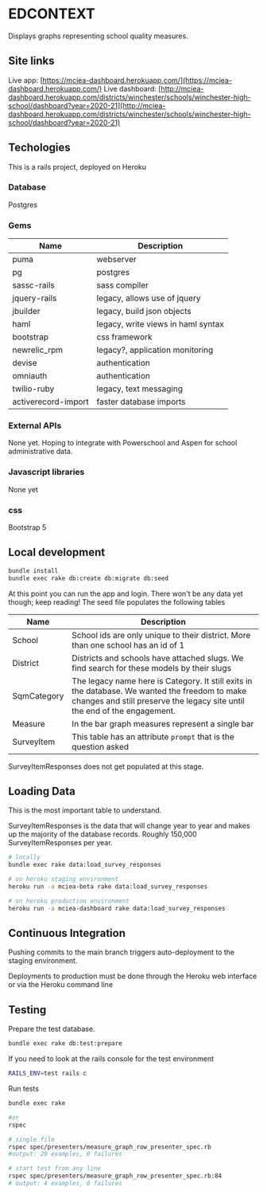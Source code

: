 # EDCONTEXT

Displays graphs representing school quality measures.

## Site links

Live app: [https://mciea-dashboard.herokuapp.com/](https://mciea-dashboard.herokuapp.com/)
Live dashboard: [http://mciea-dashboard.herokuapp.com/districts/winchester/schools/winchester-high-school/dashboard?year=2020-21](http://mciea-dashboard.herokuapp.com/districts/winchester/schools/winchester-high-school/dashboard?year=2020-21)

## Techologies

This is a rails project, deployed on Heroku

### Database
Postgres

### Gems

| Name         | Description                        |
| ------------ | ---------------------------------- |
| puma         | webserver                          |
| pg           | postgres                           |
| sassc-rails  | sass compiler                      |
| jquery-rails | legacy, allows use of jquery       |
| jbuilder     | legacy, build json objects         |
| haml         | legacy, write views in haml syntax |
| bootstrap    | css framework                      |
| newrelic_rpm             | legacy?, application monitoring                                    |
| devise | authentication  |
| omniauth | authentication |
| twilio-ruby | legacy, text messaging  |
| activerecord-import | faster database imports |

### External APIs

None yet.  Hoping to integrate with Powerschool and Aspen for school administrative data.


### Javascript libraries

None yet

### css
Bootstrap 5

## Local development
```bash
bundle install
bundle exec rake db:create db:migrate db:seed
```
At this point you can run the app and login.  There won't be any data yet though; keep reading!
The seed file populates the following tables

| Name         | Description                        |
| ------------ | ---------------------------------- |
| School | School ids are only unique to their district.  More than one school has an id of 1 |
| District | Districts and schools have attached slugs.  We find search for these models by their slugs |
| SqmCategory | The legacy name here is Category.  It still exits in the database.  We wanted the freedom to make changes and still preserve the legacy site until the end of the engagement. |
| Measure | In the bar graph measures represent a single bar |
| SurveyItem | This table has an attribute `prompt` that is the question asked |


SurveyItemResponses does not get populated at this stage.  

## Loading Data

This is the most important table to understand.

SurveyItemResponses is the data that will change year to year and makes up the majority of the database records.  Roughly 150,000 SurveyItemResponses per year.  

```bash
# locally
bundle exec rake data:load_survey_responses

# on heroku staging environment
heroku run -a mciea-beta rake data:load_survey_responses

# on heroku production environment
heroku run -a mciea-dashboard rake data:load_survey_responses
```


## Continuous Integration

Pushing commits to the main branch triggers auto-deployment to the staging environment.  

Deployments to production must be done through the Heroku web interface or via the Heroku command line

## Testing

Prepare the test database.

```bash
bundle exec rake db:test:prepare
```

If you need to look at the rails console for the test environment
```bash
RAILS_ENV=test rails c
```

Run tests

```bash
bundle exec rake

#or
rspec

# single file
rspec spec/presenters/measure_graph_row_presenter_spec.rb
#output: 20 examples, 0 failures

# start test from any line
rspec spec/presenters/measure_graph_row_presenter_spec.rb:84
# output: 4 examples, 0 failures
```
